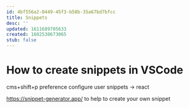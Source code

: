 ```yaml
---
id: 4bf556a2-0449-45f3-b58b-35a67bd7bfcc
title: Snippets
desc: ''
updated: 1611689705633
created: 1602530673065
stub: false
---
```


# How to create snippets in VSCode

cms+shift+p
preference configure user snippets -> react

https://snippet-generator.app/ to help to create your own snippet

